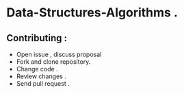 # Data-Structures-Algorithms .

## Contributing :

- Open issue , discuss proposal
- Fork and clone repository.
- Change code .
- Review changes .
- Send pull request .

